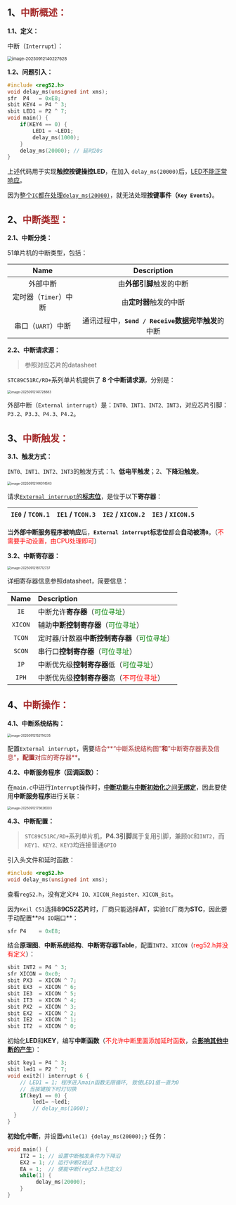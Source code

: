 ## 1、<span style="color:brown">中断概述：</span>

**1.1、定义：**

中断（`Interrupt`）：

<img src="https://raw.githubusercontent.com/root-bine/image/main/Typora-image/External_Interrupt01.png" alt="image-20250912140227628" style="zoom: 67%;" />

**1.2、问题引入：**

```c
#include <reg52.h>
void delay_ms(unsigned int xms);
sfr  P4   = 0xE8;
sbit KEY4 = P4 ^ 3;
sbit LED1 = P2 ^ 7;
void main() {
    if(KEY4 == 0) {
        LED1 = ~LED1;
        delay_ms(1000);
    }
    delay_ms(20000); // 延时20s
}
```

上述代码用于实现**触控按键操控LED**，在加入 `delay_ms(20000)`后，<u>LED不能正常响应</u>。

因为<u>整个`IC`都在处理`delay_ms(20000)`</u>，就无法处理**按键事件（`Key Events`）**。



## 2、<span style="color:brown">中断类型：</span>

**2.1、中断分类：**

51单片机的中断类型，包括：

|         Name          |                    Description                     |
| :-------------------: | :------------------------------------------------: |
|       外部中断        |              由**外部引脚**触发的中断              |
| 定时器（`Timer`）中断 |               由**定时器**触发的中断               |
|  串口（`UART`）中断   | 通讯过程中，**`Send / Receive`数据完毕触发**的中断 |

**2.2、中断请求源：**

> 参照对应芯片的datasheet

`STC89C51RC/RD+`系列单片机提供了 **8 个中断请求源**，分别是：

<img src="https://raw.githubusercontent.com/root-bine/image/main/Typora-image/External_Interrupt02.png" alt="image-20250912141728883" style="zoom:50%;" />

外部中断（`External interrupt`）是：`INT0、INT1、INT2、INT3`，对应芯片引脚：`P3.2、P3.3、P4.3、P4.2`。



## 3、<span style="color:brown">中断触发：</span>

**3.1、触发方式：**

`INT0、INT1、INT2、INT3`的触发方式：1、**低电平触发**；2、**下降沿触发**。

<img src="https://raw.githubusercontent.com/root-bine/image/main/Typora-image/External_Interrupt03.png" alt="image-20250912144014543" style="zoom:50%;" />

请求<u>`External interrupt`的**标志位**</u>，是位于以下**寄存器**：

| `IE0` / `TCON.1` | `IE1` / `TCON.3` | `IE2` / `XICON.2` | `IE3` / `XICON.5` |
| ---------------- | ---------------- | ----------------- | ----------------- |

当**外部中断服务程序被响应**后，**`External interrupt`标志位**都会**自动被清`0`**。（<span style="color:red">不需要手动设置，由CPU处理即可</span>）

**3.2、中断寄存器：**

<img src="https://raw.githubusercontent.com/root-bine/image/main/Typora-image/External_Interrupt04.png" alt="image-20250912161712737" style="zoom:50%;" />

详细寄存器信息参照datasheet，简要信息：

|  Name   | Description                                                  |
| :-----: | :----------------------------------------------------------- |
|  `IE`   | 中断允许**寄存器**（<span style="color:green">可位寻址</span>） |
| `XICON` | 辅助**中断控制寄存器**（<span style="color:green">可位寻址</span>） |
| `TCON`  | 定时器/计数器**中断控制寄存器**（<span style="color:green">可位寻址</span>） |
| `SCON`  | 串行口**控制寄存器**（<span style="color:green">可位寻址</span>） |
|  `IP`   | 中断优先级**控制寄存器**低（<span style="color:green">可位寻址</span>） |
|  `IPH`  | 中断优先级**控制寄存器**高（<span style="color:red">不可位寻址</span>） |



## 4、<span style="color:brown">中断操作：</span>

**4.1、中断系统结构：**

<img src="https://raw.githubusercontent.com/root-bine/image/main/Typora-image/External_Interrupt05.png" alt="image-20250912152114235" style="zoom: 50%;" />

配置`External interrupt`，需要<span style="color:brown">结合**“中断系统结构图”**和**”中断寄存器表及信息“**，配置**对应的寄存器**</span>。

**4.2、中断服务程序（回调函数）：**

在`main.c`中进行`Interrupt`操作时，<u>**中断功能**与**中断初始化**之间**无绑定**</u>，因此要使用**中断服务程序**进行关联：

<img src="https://raw.githubusercontent.com/root-bine/image/main/Typora-image/External_Interrupt06.png" alt="image-20250912173626003" style="zoom:50%;" />

**4.3、中断配置：**

> `STC89C51RC/RD+`系列单片机，**P4.3引脚**属于复用引脚，兼顾`QC`和`INT2`，而`KEY1、KEY2、KEY3`均连接普通`GPIO` 

引入头文件和延时函数：

```c
#include <reg52.h>
void delay_ms(unsigned int xms);
```

查看`reg52.h`，没有定义`P4 IO、XICON_Register、XICON_Bit`。

因为`Keil C51`选择**89C52芯片**时，厂商只能选择**AT**，实验`IC`厂商为**STC**，因此要手动配置**`P4 IO`端口**：

```c
sfr P4    = 0xE8;
```

结合**原理图**、**中断系统结构**、**中断寄存器Table**，配置`INT2`、`XICON`（<span style="color:red">reg52.h并没有定义</span>）：

```c
sbit INT2 = P4 ^ 3;
sfr XICON = 0xc0;                
sbit PX3  = XICON ^ 7;
sbit EX3  = XICON ^ 6;
sbit IE3  = XICON ^ 5;
sbit IT3  = XICON ^ 4;
sbit PX2  = XICON ^ 3;
sbit EX2  = XICON ^ 2;
sbit IE2  = XICON ^ 1;
sbit IT2  = XICON ^ 0;
```

初始化**LED**和**KEY**，编写**中断函数**（<span style="color:red">不允许中断里面添加延时函数</span>，会<u>**影响其他中断的产生**</u>）：

```c
sbit key1 = P4 ^ 3;
sbit led1 = P2 ^ 7;
void exit2() interrupt 6 {
    // LED1 = 1; 程序进入main函数无限循环, 致使LED1值一直为0
	// 当按键按下时灯切换
  	if(key1 == 0) {
    	led1= ~led1;
    	// delay_ms(1000);
  }
}
```

**初始化中断**，并设置`while(1) {delay_ms(20000);}` 任务：

```c
void main() {
    IT2 = 1; // 设置中断触发条件为下降沿
    EX2 = 1; // 运行中断2经过
    EA = 1;  // 使能中断(reg52.h已定义)
    while(1) {
         delay_ms(20000);
    }                
}
```

